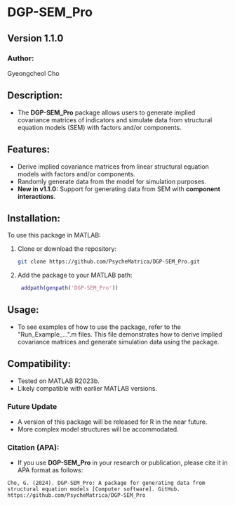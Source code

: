 # DGP-SEM_Pro

## Version 1.1.0

### Author:
Gyeongcheol Cho

## Description:
- The **DGP-SEM_Pro** package allows users to generate implied covariance matrices of indicators and simulate data from structural equation models (SEM) with factors and/or components. 

## Features:
- Derive implied covariance matrices from linear structural equation models with factors and/or components.
- Randomly generate data from the model for simulation purposes.
- **New in v1.1.0:** Support for generating data from SEM with **component interactions**.

## Installation:
To use this package in MATLAB:
1. Clone or download the repository:
   ```bash
   git clone https://github.com/PsycheMatrica/DGP-SEM_Pro.git
   ```
2. Add the package to your MATLAB path:
   ```matlab
    addpath(genpath('DGP-SEM_Pro'))
   ```

## Usage:
- To see examples of how to use the package, refer to the "Run_Example_...".m files. This file demonstrates how to derive implied covariance matrices and generate simulation data using the package.

## Compatibility:
- Tested on MATLAB R2023b.
- Likely compatible with earlier MATLAB versions.

### Future Update
- A version of this package will be released for R in the near future.
- More complex model structures will be accommodated.

### Citation (APA):
- If you use **DGP-SEM_Pro** in your research or publication, please cite it in APA format as follows:

```plaintext
Cho, G. (2024). DGP-SEM_Pro: A package for generating data from structural equation models [Computer software]. GitHub. https://github.com/PsycheMatrica/DGP-SEM_Pro
```
